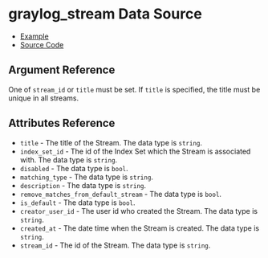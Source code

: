 # graylog_stream Data Source

* [Example](https://github.com/hen2001/terraform-provider-graylog/blob/master/examples/v0.12/stream.tf)
* [Source Code](https://github.com/hen2001/terraform-provider-graylog/blob/master/graylog/datasource/stream/data_source.go)

## Argument Reference

One of `stream_id` or `title` must be set.
If `title` is specified, the title must be unique in all streams.

## Attributes Reference

* `title` - The title of the Stream. The data type is `string`.
* `index_set_id` - The id of the Index Set which the Stream is associated with. The data type is `string`.
* `disabled` - The data type is `bool`.
* `matching_type` - The data type is `string`.
* `description` - The data type is `string`.
* `remove_matches_from_default_stream` - The data type is `bool`.
* `is_default` - The data type is `bool`.
* `creator_user_id` - The user id who created the Stream. The data type is `string`.
* `created_at` - The date time when the Stream is created. The data type is `string`.
* `stream_id` - The id of the Stream. The data type is `string`.
